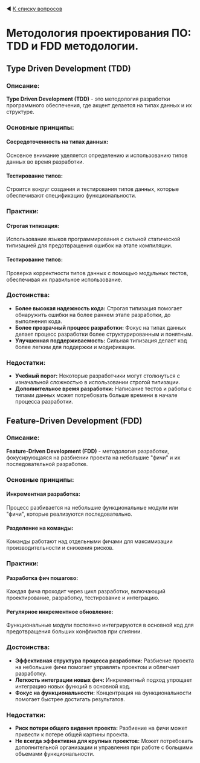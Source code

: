 ◀ [К списку вопросов](../README.md)

# Методология проектирования ПО: TDD и FDD методологии.

## Type Driven Development (TDD)

### Описание: 

**Type Driven Development (TDD)** - это методология разработки программного обеспечения, где акцент делается на типах данных и их структуре.

### Основные принципы:

#### Сосредоточенность на типах данных: 

Основное внимание уделяется определению и использованию типов данных во время разработки.

#### Тестирование типов: 

Строится вокруг создания и тестирования типов данных, которые обеспечивают спецификацию функциональности.

### Практики:

#### Строгая типизация:

Использование языков программирования с сильной статической типизацией для предотвращения ошибок на этапе компиляции.

#### Тестирование типов:

Проверка корректности типов данных с помощью модульных тестов, обеспечивая их правильное использование.

### Достоинства:

* **Более высокая надежность кода:** Строгая типизация помогает обнаружить ошибки на более раннем этапе разработки, до выполнения кода.
* **Более прозрачный процесс разработки:** Фокус на типах данных делает процесс разработки более структурированным и понятным.
* **Улучшенная поддерживаемость:** Сильная типизация делает код более легким для поддержки и модификации.

### Недостатки:

* **Учебный порог:** Некоторые разработчики могут столкнуться с изначальной сложностью в использовании строгой типизации.
* **Дополнительное время разработки:** Написание тестов и работы с типами данных может потребовать больше времени в начале процесса разработки.

## Feature-Driven Development (FDD)

### Описание: 

**Feature-Driven Development (FDD)** - методология разработки, фокусирующаяся на разбиении проекта на небольшие "фичи" и их последовательной разработке.

### Основные принципы:

#### Инкрементная разработка: 

Процесс разбивается на небольшие функциональные модули или "фичи", которые реализуются последовательно.

#### Разделение на команды: 

Команды работают над отдельными фичами для максимизации производительности и снижения рисков.

### Практики:

#### Разработка фич пошагово: 

Каждая фича проходит через цикл разработки, включающий проектирование, разработку, тестирование и интеграцию.

#### Регулярное инкрементное обновление: 

Функциональные модули постоянно интегрируются в основной код для предотвращения больших конфликтов при слиянии.

### Достоинства:

* **Эффективная структура процесса разработки:** Разбиение проекта на небольшие фичи помогает управлять проектом и облегчает разработку.
* **Легкость интеграции новых фич:** Инкрементный подход упрощает интеграцию новых функций в основной код.
* **Фокус на функциональности:** Концентрация на функциональности помогает быстрее достигать результатов.

### Недостатки:

* **Риск потери общего видения проекта:** Разбиение на фичи может привести к потере общей картины проекта.
* **Не всегда эффективна для крупных проектов:** Может потребовать дополнительной организации и управления при работе с большими объемами функциональности.